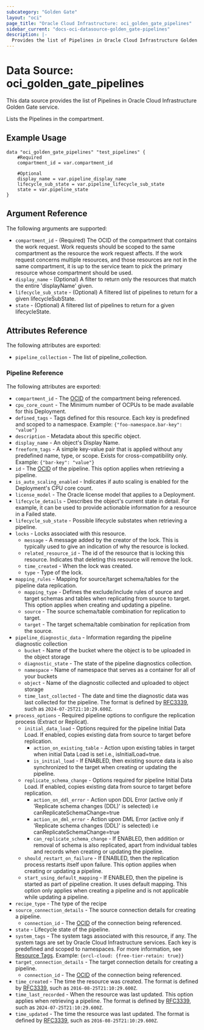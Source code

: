 ```yaml
---
subcategory: "Golden Gate"
layout: "oci"
page_title: "Oracle Cloud Infrastructure: oci_golden_gate_pipelines"
sidebar_current: "docs-oci-datasource-golden_gate-pipelines"
description: |-
  Provides the list of Pipelines in Oracle Cloud Infrastructure Golden Gate service
---
```


# Data Source: oci_golden_gate_pipelines
This data source provides the list of Pipelines in Oracle Cloud Infrastructure Golden Gate service.

Lists the Pipelines in the compartment.


## Example Usage

```hcl
data "oci_golden_gate_pipelines" "test_pipelines" {
	#Required
	compartment_id = var.compartment_id

	#Optional
	display_name = var.pipeline_display_name
	lifecycle_sub_state = var.pipeline_lifecycle_sub_state
	state = var.pipeline_state
}
```

## Argument Reference

The following arguments are supported:

* `compartment_id` - (Required) The OCID of the compartment that contains the work request. Work requests should be scoped  to the same compartment as the resource the work request affects. If the work request concerns  multiple resources, and those resources are not in the same compartment, it is up to the service team  to pick the primary resource whose compartment should be used. 
* `display_name` - (Optional) A filter to return only the resources that match the entire 'displayName' given. 
* `lifecycle_sub_state` - (Optional) A filtered list of pipelines to return for a given lifecycleSubState. 
* `state` - (Optional) A filtered list of pipelines to return for a given lifecycleState. 


## Attributes Reference

The following attributes are exported:

* `pipeline_collection` - The list of pipeline_collection.

### Pipeline Reference

The following attributes are exported:

* `compartment_id` - The [OCID](https://docs.cloud.oracle.com/iaas/Content/General/Concepts/identifiers.htm) of the compartment being referenced. 
* `cpu_core_count` - The Minimum number of OCPUs to be made available for this Deployment. 
* `defined_tags` - Tags defined for this resource. Each key is predefined and scoped to a namespace.  Example: `{"foo-namespace.bar-key": "value"}` 
* `description` - Metadata about this specific object. 
* `display_name` - An object's Display Name. 
* `freeform_tags` - A simple key-value pair that is applied without any predefined name, type, or scope. Exists for cross-compatibility only.  Example: `{"bar-key": "value"}` 
* `id` - The [OCID](https://docs.cloud.oracle.com/iaas/Content/General/Concepts/identifiers.htm) of the pipeline. This option applies when retrieving a pipeline. 
* `is_auto_scaling_enabled` - Indicates if auto scaling is enabled for the Deployment's CPU core count. 
* `license_model` - The Oracle license model that applies to a Deployment. 
* `lifecycle_details` - Describes the object's current state in detail. For example, it can be used to provide actionable information for a resource in a Failed state. 
* `lifecycle_sub_state` - Possible lifecycle substates when retrieving a pipeline. 
* `locks` - Locks associated with this resource.
	* `message` - A message added by the creator of the lock. This is typically used to give an indication of why the resource is locked. 
	* `related_resource_id` - The id of the resource that is locking this resource. Indicates that deleting this resource will remove the lock. 
	* `time_created` - When the lock was created.
	* `type` - Type of the lock.
* `mapping_rules` - Mapping for source/target schema/tables for the pipeline data replication. 
	* `mapping_type` - Defines the exclude/include rules of source and target schemas and tables when replicating from source to target. This option applies when creating and updating a pipeline. 
	* `source` - The source schema/table combination for replication to target. 
	* `target` - The target schema/table combination for replication from the source. 
* `pipeline_diagnostic_data` - Information regarding the pipeline diagnostic collection 
	* `bucket` - Name of the bucket where the object is to be uploaded in the object storage
	* `diagnostic_state` - The state of the pipeline diagnostics collection. 
	* `namespace` - Name of namespace that serves as a container for all of your buckets
	* `object` - Name of the diagnostic collected and uploaded to object storage
	* `time_last_collected` - The date and time the diagnostic data was last collected for the pipeline. The format is defined by  [RFC3339](https://tools.ietf.org/html/rfc3339), such as `2024-07-25T21:10:29.600Z`. 
* `process_options` - Required pipeline options to configure the replication process (Extract or Replicat). 
	* `initial_data_load` - Options required for the pipeline Initial Data Load. If enabled, copies existing data from source to target before replication. 
		* `action_on_existing_table` - Action upon existing tables in target when initial Data Load is set i.e., isInitialLoad=true. 
		* `is_initial_load` - If ENABLED, then existing source data is also synchronized to the target when creating or updating the pipeline. 
	* `replicate_schema_change` - Options required for pipeline Initial Data Load. If enabled, copies existing data from source to target before replication. 
		* `action_on_ddl_error` - Action upon DDL Error (active only if 'Replicate schema changes (DDL)' is selected) i.e canReplicateSchemaChange=true 
		* `action_on_dml_error` - Action upon DML Error (active only if 'Replicate schema changes (DDL)' is selected) i.e canReplicateSchemaChange=true 
		* `can_replicate_schema_change` - If ENABLED, then addition or removal of schema is also replicated, apart from individual tables and records when creating or updating the pipeline. 
	* `should_restart_on_failure` - If ENABLED, then the replication process restarts itself upon failure. This option applies when creating or updating a pipeline. 
	* `start_using_default_mapping` - If ENABLED, then the pipeline is started as part of pipeline creation. It uses default mapping. This option only applies when creating a pipeline and is not applicable while updating a pipeline. 
* `recipe_type` - The type of the recipe 
* `source_connection_details` - The source connection details for creating a pipeline. 
	* `connection_id` - The [OCID](https://docs.cloud.oracle.com/iaas/Content/General/Concepts/identifiers.htm) of the connection being referenced. 
* `state` - Lifecycle state of the pipeline. 
* `system_tags` - The system tags associated with this resource, if any. The system tags are set by Oracle Cloud Infrastructure services. Each key is predefined and scoped to namespaces.  For more information, see [Resource Tags](https://docs.cloud.oracle.com/iaas/Content/General/Concepts/resourcetags.htm).  Example: `{orcl-cloud: {free-tier-retain: true}}` 
* `target_connection_details` - The target connection details for creating a pipeline. 
	* `connection_id` - The [OCID](https://docs.cloud.oracle.com/iaas/Content/General/Concepts/identifiers.htm) of the connection being referenced. 
* `time_created` - The time the resource was created. The format is defined by [RFC3339](https://tools.ietf.org/html/rfc3339), such as `2016-08-25T21:10:29.600Z`. 
* `time_last_recorded` - When the resource was last updated. This option applies when retrieving a pipeline. The format is defined by [RFC3339](https://tools.ietf.org/html/rfc3339), such as `2024-07-25T21:10:29.600Z`. 
* `time_updated` - The time the resource was last updated. The format is defined by [RFC3339](https://tools.ietf.org/html/rfc3339), such as `2016-08-25T21:10:29.600Z`. 

